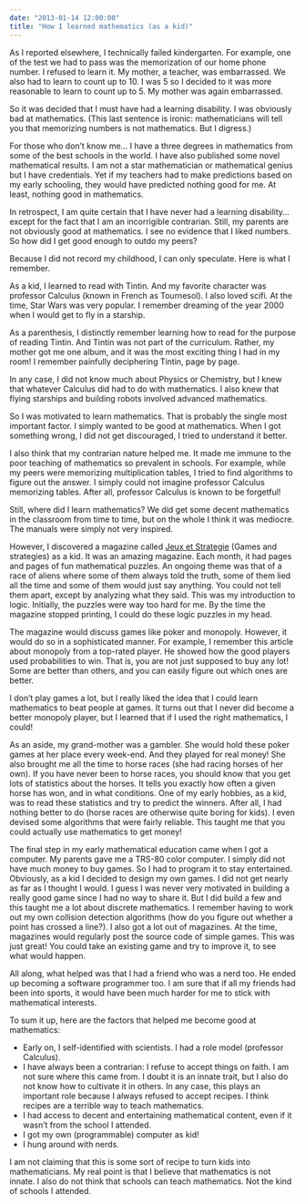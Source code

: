 ```yaml
---
date: "2013-01-14 12:00:00"
title: "How I learned mathematics (as a kid)"
---
```




As I reported elsewhere, I technically failed kindergarten. For example, one of the test we had to pass was the memorization of our home phone number. I refused to learn it. My mother, a teacher, was embarrassed. We also had to learn to count up to 10. I was 5 so I decided to it was more reasonable to learn to count up to 5. My mother was again embarrassed.

So it was decided that I must have had a learning disability. I was obviously bad at mathematics. (This last sentence is ironic: mathematicians will tell you that memorizing numbers is not mathematics. But I digress.)

For those who don&rsquo;t know me&hellip; I have a three degrees in mathematics from some of the best schools in the world. I have also published some novel mathematical results. I am not a star mathematician or mathematical genius but I have credentials. Yet if my teachers had to make predictions based on my early schooling, they would have predicted nothing good for me. At least, nothing good in mathematics.

In retrospect, I am quite certain that I have never had a learning disability&hellip; except for the fact that I am an incorrigible contrarian. Still, my parents are not obviously good at mathematics. I see no evidence that I liked numbers. So how did I get good enough to outdo my peers?

Because I did not record my childhood, I can only speculate. Here is what I remember. 

As a kid, I learned to read with Tintin. And my favorite character was professor Calculus (known in French as Tournesol). I also loved scifi. At the time, Star Wars was very popular. I remember dreaming of the year 2000 when I would get to fly in a starship.

As a parenthesis, I distinctly remember learning how to read for the purpose of reading Tintin. And Tintin was not part of the curriculum. Rather, my mother got me one album, and it was the most exciting thing I had in my room! I remember painfully deciphering Tintin, page by page.

In any case, I did not know much about Physics or Chemistry, but I knew that whatever Calculus did had to do with mathematics. I also knew that flying starships and building robots involved advanced mathematics.

So I was motivated to learn mathematics. That is probably the single most important factor. I simply wanted to be good at mathematics. When I got something wrong, I did not get discouraged, I tried to understand it better.

I also think that my contrarian nature helped me. It made me immune to the poor teaching of mathematics so prevalent in schools. For example, while my peers were memorizing multiplication tables, I tried to find algorithms to figure out the answer. I simply could not imagine professor Calculus memorizing tables. After all, professor Calculus is known to be forgetful!

Still, where did I learn mathematics? We did get some decent mathematics in the classroom from time to time, but on the whole I think it was mediocre. The manuals were simply not very inspired.

However, I discovered a magazine called [Jeux et Strategie](https://fr.wikipedia.org/wiki/Jeux_et_Strat%C3%A9gie) (Games and strategies) as a kid. It was an amazing magazine. Each month, it had pages and pages of fun mathematical puzzles. An ongoing theme was that of a race of aliens where some of them always told the truth, some of them lied all the time and some of them would just say anything. You could not tell them apart, except by analyzing what they said. This was my introduction to logic. Initially, the puzzles were way too hard for me. By the time the magazine stopped printing, I could do these logic puzzles in my head.

The magazine would discuss games like poker and monopoly. However, it would do so in a sophisticated manner. For example, I remember this article about monopoly from a top-rated player. He showed how the good players used probabilities to win. That is, you are not just supposed to buy any lot! Some are better than others, and you can easily figure out which ones are better. 

I don&rsquo;t play games a lot, but I really liked the idea that I could learn mathematics to beat people at games. It turns out that I never did become a better monopoly player, but I learned that if I used the right mathematics, I could!

As an aside, my grand-mother was a gambler. She would hold these poker games at her place every week-end. And they played for real money! She also brought me all the time to horse races (she had racing horses of her own). If you have never been to horse races, you should know that you get lots of statistics about the horses. It tells you exactly how often a given horse has won, and in what conditions. One of my early hobbies, as a kid, was to read these statistics and try to predict the winners. After all, I had nothing better to do (horse races are otherwise quite boring for kids). I even devised some algorithms that were fairly reliable. This taught me that you could actually use mathematics to get money!

The final step in my early mathematical education came when I got a computer. My parents gave me a TRS-80 color computer. I simply did not have much money to buy games. So I had to program it to stay entertained. Obviously, as a kid I decided to design my own games. I did not get nearly as far as I thought I would. I guess I was never very motivated in building a really good game since I had no way to share it. But I did build a few and this taught me a lot about discrete mathematics. I remember having to work out my own collision detection algorithms (how do you figure out whether a point has crossed a line?). I also got a lot out of magazines. At the time, magazines would regularly post the source code of simple games. This was just great! You could take an existing game and try to improve it, to see what would happen.

All along, what helped was that I had a friend who was a nerd too. He ended up becoming a software programmer too. I am sure that if all my friends had been into sports, it would have been much harder for me to stick with mathematical interests.

To sum it up, here are the factors that helped me become good at mathematics:

- Early on, I self-identified with scientists. I had a role model (professor Calculus).
- I have always been a contrarian: I refuse to accept things on faith. I am not sure where this came from. I doubt it is an innate trait, but I also do not know how to cultivate it in others. In any case, this plays an important role because I always refused to accept recipes. I think recipes are a terrible way to teach mathematics.
- I had access to decent and entertaining mathematical content, even if it wasn&rsquo;t from the school I attended.
- I got my own (programmable) computer as kid!
- I hung around with nerds.


I am not claiming that this is some sort of recipe to turn kids into mathematicians. My real point is that I believe that mathematics is not innate. I also do not think that schools can teach mathematics. Not the kind of schools I attended.

